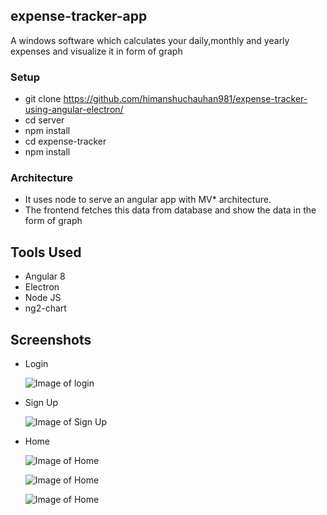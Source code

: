 ## expense-tracker-app
A windows software which calculates your daily,monthly and yearly expenses and visualize it in form of graph

### Setup
* git clone https://github.com/himanshuchauhan981/expense-tracker-using-angular-electron/
* cd server
* npm install
* cd expense-tracker
* npm install

### Architecture
* It uses node to serve an angular app with MV* architecture.
* The frontend fetches this data from database and show the data in the form of graph

## Tools Used
* Angular 8
* Electron
* Node JS
* ng2-chart

## Screenshots
* Login

  ![Image of login](https://himanshu-chauhan.000webhostapp.com/login.png)

* Sign Up

  ![Image of Sign Up](https://himanshu-chauhan.000webhostapp.com/signup.png)

* Home

  ![Image of Home](https://himanshu-chauhan.000webhostapp.com/home.png)

  ![Image of Home](https://himanshu-chauhan.000webhostapp.com/new-expense-income.png)

  ![Image of Home](https://himanshu-chauhan.000webhostapp.com/charts.png)
